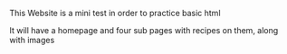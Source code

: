 This Website is a mini test in order to practice basic html

It will have a homepage and four sub pages with recipes on them, along with images
